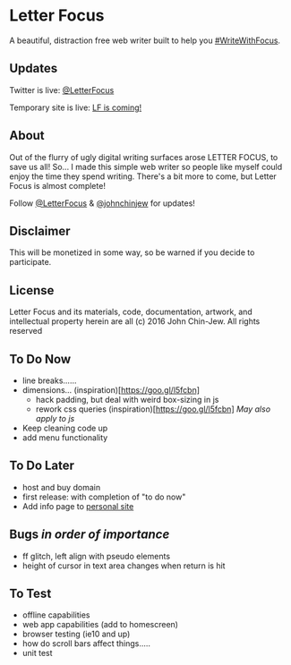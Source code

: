 # Letter Focus
A beautiful, distraction free web writer built to help you [#WriteWithFocus](http://twitter.com/search?q=%23WriteWithFocus).


## Updates
Twitter is live: [@LetterFocus](http://twitter.com/letterfocus)

Temporary site is live: [LF is coming!](http://bit.ly/LFocus)


## About
Out of the flurry of ugly digital writing surfaces arose LETTER FOCUS, to save us all! So... I made this simple web writer so people like myself could enjoy the time they spend writing. There's a bit more to come, but Letter Focus is almost complete!

Follow [@LetterFocus](http://twitter.com/letterfocus) & [@johnchinjew](http://twitter.com/johnchinjew) for updates!


## Disclaimer
This will be monetized in some way, so be warned if you decide to participate.


## License
Letter Focus and its materials, code, documentation, artwork, and intellectual property herein are all (c) 2016 John Chin-Jew. All rights reserved


## To Do Now
- line breaks......
- dimensions... (inspiration)[https://goo.gl/l5fcbn]
  - hack padding, but deal with weird box-sizing in js
  - rework css queries (inspiration)[https://goo.gl/l5fcbn] *May also apply to js*
- Keep cleaning code up
- add menu functionality


## To Do Later
- host and buy domain
- first release: with completion of "to do now"
- Add info page to [personal site](http://johnchinjew.com/projects/letterfocus)


## Bugs *in order of importance*
- ff glitch, left align with pseudo elements
- height of cursor in text area changes when return is hit


## To Test
- offline capabilities
- web app capabilities (add to homescreen)
- browser testing (ie10 and up)
- how do scroll bars affect things.....
- unit test
